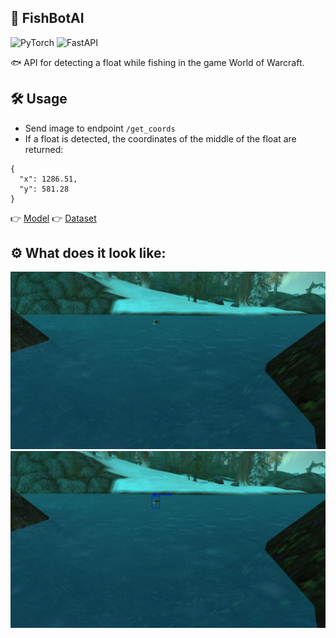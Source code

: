 ## 🎣 FishBotAI

![PyTorch](https://img.shields.io/badge/PyTorch-EE4C2C?style=flat&logo=pytorch&logoColor=white)
![FastAPI](https://img.shields.io/badge/FastAPI-009688?style=flat&logo=fastapi&logoColor=white)

🐟 API for detecting a float while fishing in the game World of Warcraft.

## 🛠 Usage
- Send image to endpoint `/get_coords`
- If a float is detected, the coordinates of the middle of the float are returned:
```
{
  "x": 1286.51,
  "y": 581.28
}
```
:point_right: [Model](https://drive.google.com/file/d/1NpGiD6enqiqrCVCBrlgG67kuOO4YyH6f/view?usp=sharing/)
:point_right: [Dataset](https://universe.roboflow.com/wow-float/wow-fishing-fnjeg/dataset/1)

## ⚙ What does it look like:
<img src="https://github.com/StefanEpic/fishbotAI/blob/main/work/test.jpg" width="800">

<img src="https://github.com/StefanEpic/fishbotAI/blob/main/work/result.png" width="800">

